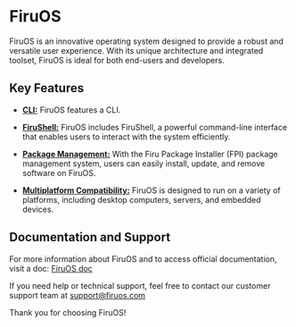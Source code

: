 # FiruOS

FiruOS is an innovative operating system designed to provide a robust and versatile user experience. With its unique architecture and integrated toolset, FiruOS is ideal for both end-users and developers.

## Key Features

- **[CLI:](CLI)** FiruOS features a CLI.

- **[FiruShell:](FiruShell)** FiruOS includes FiruShell, a powerful command-line interface that enables users to interact with the system efficiently.

- **[Package Management:](FPI)** With the Firu Package Installer (FPI) package management system, users can easily install, update, and remove software on FiruOS.

- **[Multiplatform Compatibility:](FSA)** FiruOS is designed to run on a variety of platforms, including desktop computers, servers, and embedded devices.

## Documentation and Support

For more information about FiruOS and to access official documentation, visit a doc: [FiruOS doc](doc)

If you need help or technical support, feel free to contact our customer support team at support@firuos.com

Thank you for choosing FiruOS!
